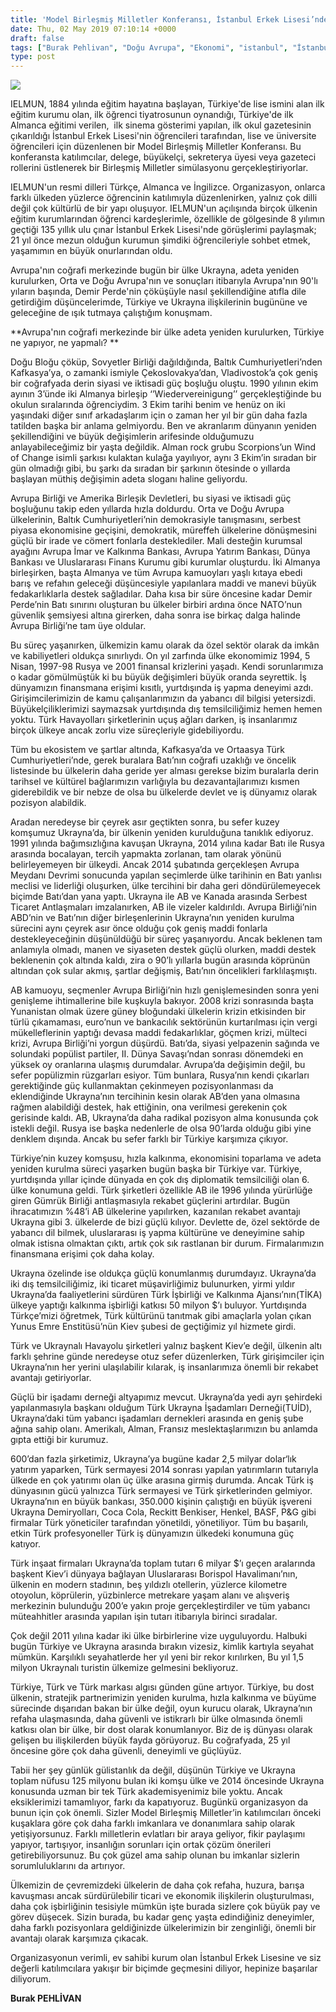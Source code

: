 ```yaml
---
title: 'Model Birleşmiş Milletler Konferansı, İstanbul Erkek Lisesi’nde gerçekleşti'
date: Thu, 02 May 2019 07:10:14 +0000
draft: false
tags: ["Burak Pehlivan", "Doğu Avrupa", "Ekonomi", "istanbul", "İstanbul Erkek Lisesi", "Ukrayna", "Ukrayna", "Uluslarası İlişkiler"]
type: post
---
```


![](https://burakpehlivan.org/wp-content/uploads/2019/05/bp-1024x591.png)

IELMUN, 1884 yılında eğitim hayatına başlayan, Türkiye'de lise ismini alan ilk eğitim kurumu olan, ilk öğrenci tiyatrosunun oynandığı, Türkiye'de ilk Almanca eğitimi verilen,  ilk sinema gösterimi yapılan, ilk okul gazetesinin çıkarıldığı İstanbul Erkek Lisesi'nin öğrencileri tarafından, lise ve üniversite öğrencileri için düzenlenen bir Model Birleşmiş Milletler Konferansı. Bu konferansta katılımcılar, delege, büyükelçi, sekreterya üyesi veya gazeteci rollerini üstlenerek bir Birleşmiş Milletler simülasyonu gerçekleştiriyorlar.


IELMUN'un resmi dilleri Türkçe, Almanca ve İngilizce. Organizasyon, onlarca farklı ülkeden yüzlerce öğrencinin katılımıyla düzenlenirken, yalnız çok dilli değil çok kültürlü de bir yapı oluşuyor. IELMUN'un açılışında birçok ülkenin eğitim kurumlarından öğrenci kardeşlerimle, özellikle de gölgesinde 8 yılımın geçtiği 135 yıllık ulu çınar İstanbul Erkek Lisesi'nde görüşlerimi paylaşmak; 21 yıl önce mezun olduğun kurumun şimdiki öğrencileriyle sohbet etmek, yaşamımın en büyük onurlarından oldu.


Avrupa'nın coğrafi merkezinde bugün bir ülke Ukrayna, adeta yeniden kurulurken, Orta ve Doğu Avrupa'nın ve sonuçları itibarıyla Avrupa'nın 90'lı yıların başında, Demir Perde'nin çöküşüyle nasıl şekillendiğine atıfla dile getirdiğim düşüncelerimde, Türkiye ve Ukrayna ilişkilerinin bugününe ve geleceğine de ışık tutmaya çalıştığım konuşmam.

**Avrupa'nın coğrafi merkezinde bir ülke adeta yeniden kurulurken, Türkiye ne yapıyor, ne yapmalı? **

Doğu Bloğu çöküp, Sovyetler Birliği dağıldığında, Baltık Cumhuriyetleri’nden Kafkasya’ya, o zamanki ismiyle Çekoslovakya’dan, Vladivostok’a çok geniş bir coğrafyada derin siyasi ve iktisadi güç boşluğu oluştu. 1990 yılının ekim ayının 3’ünde iki Almanya birleşip ‘’Wiedervereinigung’’ gerçekleştiğinde bu okulun sıralarında öğrenciydim. 3 Ekim tarihi benim ve henüz on iki yaşındaki diğer sınıf arkadaşlarım için o zaman her yıl bir gün daha fazla tatilden başka bir anlama gelmiyordu. Ben ve akranlarım dünyanın yeniden şekillendiğini ve büyük değişimlerin arifesinde olduğumuzu anlayabileceğimiz bir yaşta değildik. Alman rock grubu Scorpions’un Wind of Change isimli şarkısı kulaktan kulağa yayılıyor, aynı 3 Ekim’in sıradan bir gün olmadığı gibi, bu şarkı da sıradan bir şarkının ötesinde o yıllarda başlayan müthiş değişimin adeta sloganı haline geliyordu.

Avrupa Birliği ve Amerika Birleşik Devletleri, bu siyasi ve iktisadi güç boşluğunu takip eden yıllarda hızla doldurdu. Orta ve Doğu Avrupa ülkelerinin, Baltık Cumhuriyetleri’nin demokrasiyle tanışmasını, serbest piyasa ekonomisine geçişini, demokratik, müreffeh ülkelerine dönüşmesini güçlü bir irade ve cömert fonlarla desteklediler. Mali desteğin kurumsal ayağını Avrupa İmar ve Kalkınma Bankası, Avrupa Yatırım Bankası, Dünya Bankası ve Uluslararası Finans Kurumu gibi kurumlar oluşturdu. İki Almanya birleşirken, başta Almanya ve tüm Avrupa kamuoyları yaşlı kıtaya ebedi barış ve refahın geleceği düşüncesiyle yapılanlara maddi ve manevi büyük fedakarlıklarla destek sağladılar. Daha kısa bir süre öncesine kadar Demir Perde’nin Batı sınırını oluşturan bu ülkeler birbiri ardına önce NATO’nun güvenlik şemsiyesi altına girerken, daha sonra ise birkaç dalga halinde Avrupa Birliği’ne tam üye oldular.

Bu süreç yaşanırken, ülkemizin kamu olarak da özel sektör olarak da imkân ve kabiliyetleri oldukça sınırlıydı. On yıl zarfında ülke ekonomimiz 1994, 5 Nisan, 1997-98 Rusya ve 2001 finansal krizlerini yaşadı. Kendi sorunlarımıza o kadar gömülmüştük ki bu büyük değişimleri büyük oranda seyrettik. İş dünyamızın finansmana erişimi kısıtlı, yurtdışında iş yapma deneyimi azdı. Girişimcilerimizin de kamu çalışanlarımızın da yabancı dil bilgisi yetersizdi. Büyükelçiliklerimizi saymazsak yurtdışında dış temsilciliğimiz hemen hemen yoktu. Türk Havayolları şirketlerinin uçuş ağları darken, iş insanlarımız birçok ülkeye ancak zorlu vize süreçleriyle gidebiliyordu.

Tüm bu ekosistem ve şartlar altında, Kafkasya’da ve Ortaasya Türk Cumhuriyetleri’nde, gerek buralara Batı’nın coğrafi uzaklığı ve öncelik listesinde bu ülkelerin daha geride yer alması gerekse bizim buralarla derin tarihsel ve kültürel bağlarımızın varlığıyla bu dezavantajlarımızı kısmen giderebildik ve bir nebze de olsa bu ülkelerde devlet ve iş dünyamız olarak pozisyon alabildik.

Aradan neredeyse bir çeyrek asır geçtikten sonra, bu sefer kuzey komşumuz Ukrayna’da, bir ülkenin yeniden kurulduğuna tanıklık ediyoruz. 1991 yılında bağımsızlığına kavuşan Ukrayna, 2014 yılına kadar Batı ile Rusya arasında bocalayan, tercih yapmakta zorlanan, tam olarak yönünü belirleyemeyen bir ülkeydi. Ancak 2014 şubatında gerçekleşen Avrupa Meydanı Devrimi sonucunda yapılan seçimlerde ülke tarihinin en Batı yanlısı meclisi ve liderliği oluşurken, ülke tercihini bir daha geri döndürülemeyecek biçimde Batı’dan yana yaptı. Ukrayna ile AB ve Kanada arasında Serbest Ticaret Antlaşmaları imzalanırken, AB ile vizeler kaldırıldı. Avrupa Birliği’nin ABD’nin ve Batı’nın diğer birleşenlerinin Ukrayna’nın yeniden kurulma sürecini aynı çeyrek asır önce olduğu çok geniş maddi fonlarla destekleyeceğinin düşünüldüğü bir süreç yaşanıyordu. Ancak beklenen tam anlamıyla olmadı, manen ve siyaseten destek güçlü olurken, maddi destek beklenenin çok altında kaldı, zira o 90’lı yıllarla bugün arasında köprünün altından çok sular akmış, şartlar değişmiş, Batı’nın öncelikleri farklılaşmıştı.

AB kamuoyu, seçmenler Avrupa Birliği’nin hızlı genişlemesinden sonra yeni genişleme ihtimallerine bile kuşkuyla bakıyor. 2008 krizi sonrasında başta Yunanistan olmak üzere güney bloğundaki ülkelerin krizin etkisinden bir türlü çıkamaması, euro’nun ve bankacılık sektörünün kurtarılması için vergi mükelleflerinin yaptığı devasa maddi fedakarlıklar, göçmen krizi, mülteci krizi, Avrupa Birliği’ni yorgun düşürdü. Batı’da, siyasi yelpazenin sağında ve solundaki popülist partiler, II. Dünya Savaşı’ndan sonrası dönemdeki en yüksek oy oranlarına ulaşmış durumdalar. Avrupa’da değişimin değil, bu sefer popülizmin rüzgarları esiyor. Tüm bunlara, Rusya’nın kendi çıkarları gerektiğinde güç kullanmaktan çekinmeyen pozisyonlanması da eklendiğinde Ukrayna’nın tercihinin kesin olarak AB’den yana olmasına rağmen alabildiği destek, hak ettiğinin, ona verilmesi gerekenin çok gerisinde kaldı. AB, Ukrayna’da daha radikal pozisyon alma konusunda çok istekli değil. Rusya ise başka nedenlerle de olsa 90’larda olduğu gibi yine denklem dışında. Ancak bu sefer farklı bir Türkiye karşımıza çıkıyor.

Türkiye’nin kuzey komşusu, hızla kalkınma, ekonomisini toparlama ve adeta yeniden kurulma süreci yaşarken bugün başka bir Türkiye var. Türkiye, yurtdışında yıllar içinde dünyada en çok dış diplomatik temsilciliği olan 6. ülke konumuna geldi. Türk şirketleri özellikle AB ile 1996 yılında yürürlüğe giren Gümrük Birliği antlaşmasıyla rekabet güçlerini artırdılar. Bugün ihracatımızın %48’i AB ülkelerine yapılırken, kazanılan rekabet avantajı Ukrayna gibi 3. ülkelerde de bizi güçlü kılıyor. Devlette de, özel sektörde de yabancı dil bilmek, uluslararası iş yapma kültürüne ve deneyimine sahip olmak istisna olmaktan çıktı, artık çok sık rastlanan bir durum. Firmalarımızın finansmana erişimi çok daha kolay.

Ukrayna özelinde ise oldukça güçlü konumlanmış durumdayız. Ukrayna’da iki dış temsilciliğimiz, iki ticaret müşavirliğimiz bulunurken, yirmi yıldır Ukrayna’da faaliyetlerini sürdüren Türk İşbirliği ve Kalkınma Ajansı’nın(TİKA) ülkeye yaptığı kalkınma işbirliği katkısı 50 milyon $’ı buluyor. Yurtdışında Türkçe’mizi öğretmek, Türk kültürünü tanıtmak gibi amaçlarla yolan çıkan Yunus Emre Enstitüsü’nün Kiev şubesi de geçtiğimiz yıl hizmete girdi.

Türk ve Ukraynalı Havayolu şirketleri yalnız başkent Kiev’e değil, ülkenin altı farklı şehrine günde neredeyse otuz sefer düzenlerken, Türk girişimciler için Ukrayna’nın her yerini ulaşılabilir kılarak, iş insanlarımıza önemli bir rekabet avantajı getiriyorlar.

Güçlü bir işadamı derneği altyapımız mevcut. Ukrayna’da yedi ayrı şehirdeki yapılanmasıyla başkanı olduğum Türk Ukrayna İşadamları Derneği(TUİD), Ukrayna’daki tüm yabancı işadamları dernekleri arasında en geniş şube ağına sahip olanı. Amerikalı, Alman, Fransız meslektaşlarımızın bu anlamda gıpta ettiği bir kurumuz.

600’dan fazla şirketimiz, Ukrayna’ya bugüne kadar 2,5 milyar dolar‘lık yatırım yaparken, Türk sermayesi 2014 sonrası yapılan yatırımların tutarıyla ülkede en çok yatırımı olan üç ülke arasına girmiş durumda. Ancak Türk iş dünyasının gücü yalnızca Türk sermayesi ve Türk şirketlerinden gelmiyor. Ukrayna’nın en büyük bankası, 350.000 kişinin çalıştığı en büyük işvereni Ukrayna Demiryolları, Coca Cola, Reckitt Benkiser, Henkel, BASF, P&G gibi firmalar Türk yöneticiler tarafından yönetildi, yönetiliyor. Tüm bu başarılı, etkin Türk profesyoneller Türk iş dünyamızın ülkedeki konumuna güç katıyor.

Türk inşaat firmaları Ukrayna’da toplam tutarı 6 milyar $’ı geçen aralarında başkent Kiev’i dünyaya bağlayan Uluslararası Borispol Havalimanı’nın, ülkenin en modern stadının, beş yıldızlı otellerin, yüzlerce kilometre otoyolun, köprülerin, yüzbinlerce metrekare yaşam alanı ve alışveriş merkezinin bulunduğu 200’e yakın proje gerçekleştirdiler ve tüm yabancı müteahhitler arasında yapılan işin tutarı itibarıyla birinci sıradalar.

Çok değil 2011 yılına kadar iki ülke birbirlerine vize uyguluyordu. Halbuki bugün Türkiye ve Ukrayna arasında bırakın vizesiz, kimlik kartıyla seyahat mümkün. Karşılıklı seyahatlerde her yıl yeni bir rekor kırılırken, Bu yıl 1,5 milyon Ukraynalı turistin ülkemize gelmesini bekliyoruz.

Türkiye, Türk ve Türk markası algısı günden güne artıyor. Türkiye, bu dost ülkenin, stratejik partnerimizin yeniden kurulma, hızla kalkınma ve büyüme sürecinde dışarıdan bakan bir ülke değil, oyun kurucu olarak, Ukrayna’nın refaha ulaşmasında, daha güvenli ve istikrarlı bir ülke olmasında önemli katkısı olan bir ülke, bir dost olarak konumlanıyor. Biz de iş dünyası olarak gelişen bu ilişkilerden büyük fayda görüyoruz. Bu coğrafyada, 25 yıl öncesine göre çok daha güvenli, deneyimli ve güçlüyüz.

Tabii her şey günlük gülistanlık da değil, düşünün Türkiye ve Ukrayna toplam nüfusu 125 milyonu bulan iki komşu ülke ve 2014 öncesinde Ukrayna konusunda uzman bir tek Türk akademisyenimiz bile yoktu. Ancak eksiklerimizi tamamlıyor, farkı da kapatıyoruz. Bugünkü organizasyon da bunun için çok önemli. Sizler Model Birleşmiş Milletler’in katılımcıları önceki kuşaklara göre çok daha farklı imkanlara ve donanımlara sahip olarak yetişiyorsunuz. Farklı milletlerin evlatları bir araya geliyor, fikir paylaşımı yapıyor, tartışıyor, insanlığın sorunları için ortak çözüm önerileri getirebiliyorsunuz. Bu çok güzel ama sahip olunan bu imkanlar sizlerin sorumluluklarını da artırıyor.

Ülkemizin de çevremizdeki ülkelerin de daha çok refaha, huzura, barışa kavuşması ancak sürdürülebilir ticari ve ekonomik ilişkilerin oluşturulması, daha çok işbirliğinin tesisiyle mümkün işte burada sizlere çok büyük pay ve görev düşecek. Sizin burada, bu kadar genç yaşta edindiğiniz deneyimler, daha farklı pozisyonlara geldiğinizde ülkelerimizin bir zenginliği, önemli bir avantajı olarak karşımıza çıkacak.

Organizasyonun verimli, ev sahibi kurum olan İstanbul Erkek Lisesine ve siz değerli katılımcılara yakışır bir biçimde geçmesini diliyor, hepinize başarılar diliyorum.

**Burak PEHLİVAN**